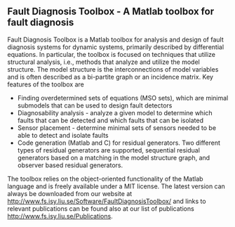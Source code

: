 Fault Diagnosis Toolbox - A Matlab toolbox for fault diagnosis
--------

Fault Diagnosis Toolbox is a Matlab toolbox for analysis and design of fault diagnosis systems for dynamic systems, primarily described by differential equations. In particular, the toolbox is focused on techniques that utilize structural analysis, i.e., methods that analyze and utilize the model structure. The model structure is the interconnections of model variables and is often described as a bi-partite graph or an incidence matrix. Key features of the toolbox are

* Finding overdetermined sets of equations (MSO sets), which are minimal submodels that can be used to design fault detectors
* Diagnosability analysis - analyze a given model to determine which faults that can be detected and which faults that can be isolated
* Sensor placement - determine minimal sets of sensors needed to be able to detect and isolate faults
* Code generation (Matlab and C) for residual generators. Two different types of residual generators are supported, sequential residual generators based on a matching in the model structure graph, and observer based residual generators.

The toolbox relies on the object-oriented functionality of the Matlab language and is freely available under a MIT license. The latest version can always be downloaded from our website at http://www.fs.isy.liu.se/Software/FaultDiagnosisToolbox/ and links to relevant publications can be found also at our list of publications http://www.fs.isy.liu.se/Publications.
